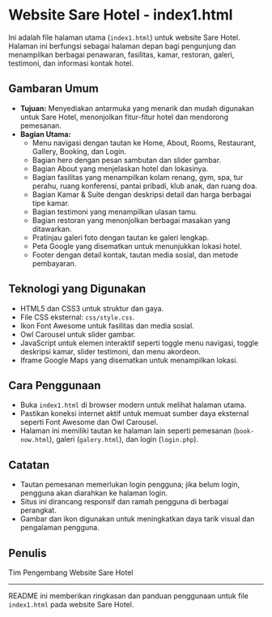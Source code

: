 # Website Sare Hotel - index1.html

Ini adalah file halaman utama (`index1.html`) untuk website Sare Hotel. Halaman ini berfungsi sebagai halaman depan bagi pengunjung dan menampilkan berbagai penawaran, fasilitas, kamar, restoran, galeri, testimoni, dan informasi kontak hotel.

## Gambaran Umum

- **Tujuan:** Menyediakan antarmuka yang menarik dan mudah digunakan untuk Sare Hotel, menonjolkan fitur-fitur hotel dan mendorong pemesanan.
- **Bagian Utama:**
  - Menu navigasi dengan tautan ke Home, About, Rooms, Restaurant, Gallery, Booking, dan Login.
  - Bagian hero dengan pesan sambutan dan slider gambar.
  - Bagian About yang menjelaskan hotel dan lokasinya.
  - Bagian fasilitas yang menampilkan kolam renang, gym, spa, tur perahu, ruang konferensi, pantai pribadi, klub anak, dan ruang doa.
  - Bagian Kamar & Suite dengan deskripsi detail dan harga berbagai tipe kamar.
  - Bagian testimoni yang menampilkan ulasan tamu.
  - Bagian restoran yang menonjolkan berbagai masakan yang ditawarkan.
  - Pratinjau galeri foto dengan tautan ke galeri lengkap.
  - Peta Google yang disematkan untuk menunjukkan lokasi hotel.
  - Footer dengan detail kontak, tautan media sosial, dan metode pembayaran.

## Teknologi yang Digunakan

- HTML5 dan CSS3 untuk struktur dan gaya.
- File CSS eksternal: `css/style.css`.
- Ikon Font Awesome untuk fasilitas dan media sosial.
- Owl Carousel untuk slider gambar.
- JavaScript untuk elemen interaktif seperti toggle menu navigasi, toggle deskripsi kamar, slider testimoni, dan menu akordeon.
- Iframe Google Maps yang disematkan untuk menampilkan lokasi.

## Cara Penggunaan

- Buka `index1.html` di browser modern untuk melihat halaman utama.
- Pastikan koneksi internet aktif untuk memuat sumber daya eksternal seperti Font Awesome dan Owl Carousel.
- Halaman ini memiliki tautan ke halaman lain seperti pemesanan (`book-now.html`), galeri (`galery.html`), dan login (`login.php`).

## Catatan

- Tautan pemesanan memerlukan login pengguna; jika belum login, pengguna akan diarahkan ke halaman login.
- Situs ini dirancang responsif dan ramah pengguna di berbagai perangkat.
- Gambar dan ikon digunakan untuk meningkatkan daya tarik visual dan pengalaman pengguna.

## Penulis

Tim Pengembang Website Sare Hotel

---

README ini memberikan ringkasan dan panduan penggunaan untuk file `index1.html` pada website Sare Hotel.
